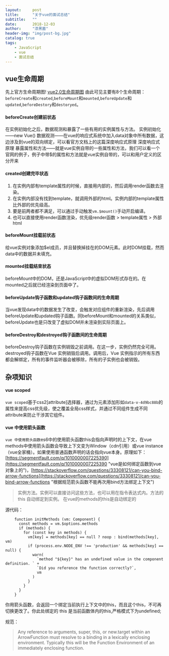 ```yaml
---
layout:     post
title:      "关于vue的面试总结"
subtitle:   ""
date:       2018-12-03
author:     "漆黑菌"
header-img: "img/post-bg.jpg"
catalog: true
tags:
    - JavaScript
    - vue
    - 面试总结
---
```


## vue生命周期
先上官方生命周期图!
[vue2.0生命周期图](/images/2018-12-03/lifecycle.png "vue2.0生命周期图")
由此可见主要有8个生命周期：`beforeCreate`和`created`,`beforeMount`和`mounted`,`beforeUpdate`和`updated`,`beforeDestory`和`destoryed`。

#### beforeCreate创建前状态
在实例初始化之后，数据观测和暴露了一些有用的实例属性与方法。
实例初始化——new Vue()
数据观测——在vue的响应式系统中加入data对象中所有数据，这边涉及到vue的双向绑定，可以看官方文档上的这篇深度响应式原理
深度响应式原理
暴露属性和方法——就是vue实例自带的一些属性和方法，我们可以看一个官网的例子，例子中带$的属性和方法就是vue实例自带的，可以和用户定义的区分开来

#### created创建完毕状态
1. 在实例内部有template属性的时候，直接用内部的，然后调用render函数去渲染。
2. 在实例内部没有找到template，就调用外部的html。实例内部的template属性比外部的优先级高。
3. 要是前两者都不满足，可以通过手动触发`vm.$mount()`手动开启编译。
4. 也可以直接使用render函数渲染，优先级render函数 > template属性 > 外部html

#### beforeMount挂载前状态
给vue实例对象添加$el成员，并且替换掉挂在的DOM元素。此时DOM挂载，然而data中的数据并未填充。

#### mounted挂载结束状态
beforeMount中的DOM，还是JavaScript中的虚拟DOM形式存在的。在mounted之后就已经渲染到页面中了。

#### beforeUpdate钩子函数和updated钩子函数间的生命周期
当vue发现data中的数据发生了改变，会触发对应组件的重新渲染，先后调用beforeUpdate和updated钩子函数。同beforeMount和mounted的关系类似，beforeUpdate也是只改变了虚拟DOM并未渲染到实际页面上。

#### beforeDestroy和destroyed钩子函数间的生命周期
beforeDestroy钩子函数在实例销毁之前调用。在这一步，实例仍然完全可用。
destroyed钩子函数在Vue 实例销毁后调用。调用后，Vue 实例指示的所有东西都会解绑定，所有的事件监听器会被移除，所有的子实例也会被销毁。

## 杂项知识
#### vue scoped
`vue scoped`基于css2[attribute]选择器，通过为元素添加形如`data-v-4d9bc88b`的属性来提高css优先级，使之覆盖全局css样式，并通过不同组件生成不同attribute来防止干涉其它组件。

#### vue 中使用箭头函数
`vue 中使用箭头函数`es6中的使用箭头函数this会指向声明时的上下文，在vue methods中使用箭头函数会导致上下文变为Window（cdn引用）或vue instance（vue全家桶）。如果使用普通函数声明的话会指向vue本身。原理如下：[https://segmentfault.com/q/1010000007225390](https://segmentfault.com/q/1010000007225390 "vue是如何绑定函数到vue对象上的")，[https://stackoverflow.com/questions/33308121/can-you-bind-arrow-functions](https://stackoverflow.com/questions/33308121/can-you-bind-arrow-functions "根据规范箭头函数不能再次用bind方法绑定上下文")

> 实例方法。实例可以直接访问这些方法，也可以用在指令表达式内。方法的 this 自动绑定到实例。
在vue的methods的this是自动绑定的

源代码：

```
    function initMethods (vm: Component) {
      const methods = vm.$options.methods
      if (methods) {
        for (const key in methods) {
          vm[key] = methods[key] == null ? noop : bind(methods[key], vm)
          if (process.env.NODE_ENV !== 'production' && methods[key] == null) {
            warn(
              `method "${key}" has an undefined value in the component definition. ` +
              `Did you reference the function correctly?`,
              vm
            )
          }
        }
      }
    }
```
你用箭头函数，会返回一个绑定当前执行上下文中的this，而且这个this，不可再切换更改了。你此处绑定的 this 是当前函数体内的this,严格模式下为undefined;


规范：
> Any reference to arguments, super, this, or new.target within an ArrowFunction must resolve to a binding in a lexically enclosing environment. Typically this will be the Function Environment of an immediately enclosing function.


